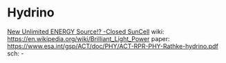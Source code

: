 # Hydrino
[New Unlimited ENERGY Source!? -Closed SunCell](https://www.youtube.com/shorts/XQfPILej0WA) wiki: https://en.wikipedia.org/wiki/Brilliant_Light_Power paper: https://www.esa.int/gsp/ACT/doc/PHY/ACT-RPR-PHY-Rathke-hydrino.pdf sch: - 
